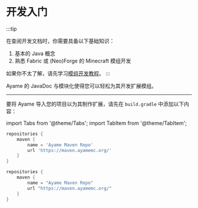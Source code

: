 # 开发入门
:::tip

在查阅开发文档时，你需要具备以下基础知识：

1. 基本的 Java 概念
2. 熟悉 Fabric 或 (Neo)Forge 的 Minecraft 模组开发

如果你不太了解，请先学习[模组开发教程](https://wiki.mcjty.eu/modding/index.php?title=YouTube-Tutorials)。
:::

Ayame 的 JavaDoc 与模块化使得您可以轻松为其开发扩展模组。

---

要将 Ayame 导入您的项目以为其制作扩展，请先在 `build.gradle` 中添加以下内容：

import Tabs from '@theme/Tabs';
import TabItem from '@theme/TabItem';

<Tabs>
<TabItem value="groovy" label="Groovy">

```groovy title="build.gradle"
repositories {
    maven {
        name = 'Ayame Maven Repo'
        url 'https://maven.ayamemc.org/'
    }
}

```

</TabItem>
<TabItem value="kotlin" label="Kotlin">

```kotlin title="build.gradle.kts"
repositories {
    maven {
        name = "Ayame Maven Repo"
        url "https://maven.ayamemc.org/"
    }
}
```

</TabItem>
</Tabs>